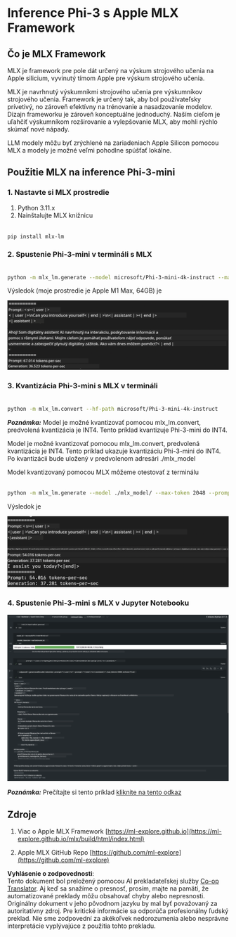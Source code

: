 <!--
CO_OP_TRANSLATOR_METADATA:
{
  "original_hash": "dcb656f3d206fc4968e236deec5d4384",
  "translation_date": "2025-07-17T10:09:07+00:00",
  "source_file": "md/03.FineTuning/03.Inference/MLX_Inference.md",
  "language_code": "sk"
}
-->
# **Inference Phi-3 s Apple MLX Framework**

## **Čo je MLX Framework**

MLX je framework pre pole dát určený na výskum strojového učenia na Apple silicium, vyvinutý tímom Apple pre výskum strojového učenia.

MLX je navrhnutý výskumníkmi strojového učenia pre výskumníkov strojového učenia. Framework je určený tak, aby bol používateľsky prívetivý, no zároveň efektívny na trénovanie a nasadzovanie modelov. Dizajn frameworku je zároveň konceptuálne jednoduchý. Naším cieľom je uľahčiť výskumníkom rozširovanie a vylepšovanie MLX, aby mohli rýchlo skúmať nové nápady.

LLM modely môžu byť zrýchlené na zariadeniach Apple Silicon pomocou MLX a modely je možné veľmi pohodlne spúšťať lokálne.

## **Použitie MLX na inference Phi-3-mini**

### **1. Nastavte si MLX prostredie**

1. Python 3.11.x  
2. Nainštalujte MLX knižnicu


```bash

pip install mlx-lm

```

### **2. Spustenie Phi-3-mini v termináli s MLX**


```bash

python -m mlx_lm.generate --model microsoft/Phi-3-mini-4k-instruct --max-token 2048 --prompt  "<|user|>\nCan you introduce yourself<|end|>\n<|assistant|>"

```

Výsledok (moje prostredie je Apple M1 Max, 64GB) je

![Terminal](../../../../../translated_images/01.5cf57df8f7407cf9281c0237f4e69c3728b8817253aad0835d14108b07c83c88.sk.png)

### **3. Kvantizácia Phi-3-mini s MLX v termináli**


```bash

python -m mlx_lm.convert --hf-path microsoft/Phi-3-mini-4k-instruct

```

***Poznámka:*** Model je možné kvantizovať pomocou mlx_lm.convert, predvolená kvantizácia je INT4. Tento príklad kvantizuje Phi-3-mini do INT4.

Model je možné kvantizovať pomocou mlx_lm.convert, predvolená kvantizácia je INT4. Tento príklad ukazuje kvantizáciu Phi-3-mini do INT4. Po kvantizácii bude uložený v predvolenom adresári ./mlx_model

Model kvantizovaný pomocou MLX môžeme otestovať z terminálu


```bash

python -m mlx_lm.generate --model ./mlx_model/ --max-token 2048 --prompt  "<|user|>\nCan you introduce yourself<|end|>\n<|assistant|>"

```

Výsledok je

![INT4](../../../../../translated_images/02.7b188681a8eadbc111aba8d8006e4b3671788947a99a46329261e169dd2ec29f.sk.png)


### **4. Spustenie Phi-3-mini s MLX v Jupyter Notebooku**


![Notebook](../../../../../translated_images/03.b9705a3a5aaa89f9eb0ca04c1a4565dfe4a5e8cc68604227d2eab149fef1d3c7.sk.png)

***Poznámka:*** Prečítajte si tento príklad [kliknite na tento odkaz](../../../../../code/03.Inference/MLX/MLX_DEMO.ipynb)


## **Zdroje**

1. Viac o Apple MLX Framework [https://ml-explore.github.io](https://ml-explore.github.io/mlx/build/html/index.html)

2. Apple MLX GitHub Repo [https://github.com/ml-explore](https://github.com/ml-explore)

**Vyhlásenie o zodpovednosti**:  
Tento dokument bol preložený pomocou AI prekladateľskej služby [Co-op Translator](https://github.com/Azure/co-op-translator). Aj keď sa snažíme o presnosť, prosím, majte na pamäti, že automatizované preklady môžu obsahovať chyby alebo nepresnosti. Originálny dokument v jeho pôvodnom jazyku by mal byť považovaný za autoritatívny zdroj. Pre kritické informácie sa odporúča profesionálny ľudský preklad. Nie sme zodpovední za akékoľvek nedorozumenia alebo nesprávne interpretácie vyplývajúce z použitia tohto prekladu.